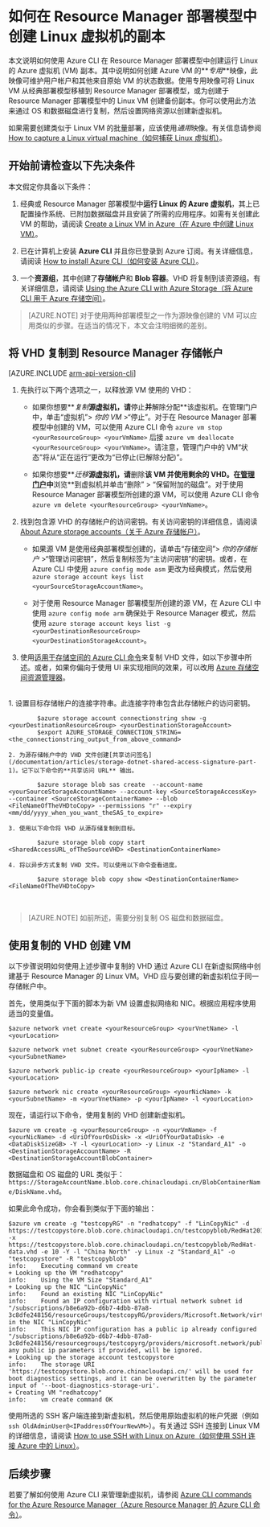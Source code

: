 <!-- ARM: tested -->

<properties
	pageTitle="创建 Linux VM 的副本 | Azure"
	description="了解如何通过创建一个 *专用映像*，在 Resource Manager 部署模型中创建运行 Linux 的 Azure 虚拟机。"
	services="virtual-machines-linux"
	documentationCenter=""
	authors="dsk-2015"
	manager="timlt"
	editor=""
	tags="azure-resource-manager"/>

<tags
	ms.service="virtual-machines-linux"
	ms.date="04/26/2016"
	wacn.date=""/>

# 如何在 Resource Manager 部署模型中创建 Linux 虚拟机的副本



本文说明如何使用 Azure CLI 在 Resource Manager 部署模型中创建运行 Linux 的 Azure 虚拟机 (VM) 副本。其中说明如何创建 Azure VM 的**_专用_**映像，此映像可维护用户帐户和其他来自原始 VM 的状态数据。使用专用映像可将 Linux VM 从经典部署模型移植到 Resource Manager 部署模型，或为创建于 Resource Manager 部署模型中的 Linux VM 创建备份副本。你可以使用此方法来通过 OS 和数据磁盘进行复制，然后设置网络资源以创建新虚拟机。

如果需要创建类似于 Linux VM 的批量部署，应该使用*通用*映像。有关信息请参阅 [How to capture a Linux virtual machine（如何捕获 Linux 虚拟机）](/documentation/articles/virtual-machines-linux-capture-image)。



## 开始前请检查以下先决条件

本文假定你具备以下条件：

1. 经典或 Resource Manager 部署模型中**运行 Linux 的 Azure 虚拟机**，其上已配置操作系统、已附加数据磁盘并且安装了所需的应用程序。如需有关创建此 VM 的帮助，请阅读 [Create a Linux VM in Azure（在 Azure 中创建 Linux VM）](/documentation/articles/virtual-machines-linux-quick-create-cli)。 

1. 已在计算机上安装 **Azure CLI** 并且你已登录到 Azure 订阅。有关详细信息，请阅读 [How to install Azure CLI（如何安装 Azure CLI）](/documentation/articles/xplat-cli-install)。

1. 一个**资源组**，其中创建了**存储帐户**和 **Blob 容器**。VHD 将复制到该资源组。有关详细信息，请阅读 [Using the Azure CLI with Azure Storage（将 Azure CLI 用于 Azure 存储空间）](/documentation/articles/storage-azure-cli)。



> [AZURE.NOTE] 对于使用两种部署模型之一作为源映像创建的 VM 可以应用类似的步骤。在适当的情况下，本文会注明细微的差别。


## 将 VHD 复制到 Resource Manager 存储帐户

[AZURE.INCLUDE [arm-api-version-cli](../includes/arm-api-version-cli.md)]

1. 先执行以下两个选项之一，以释放源 VM 使用的 VHD：

	- 如果你想要**_复制_**源虚拟机，请**停止**并**解除分配**该虚拟机。在管理门户中，单击“虚拟机”> *你的 VM* >“停止”。对于在 Resource Manager 部署模型中创建的 VM，可以使用 Azure CLI 命令 `azure vm stop <yourResourceGroup> <yourVmName>` 后接 `azure vm deallocate <yourResourceGroup> <yourVmName>`。请注意，管理门户中的 VM“状态”将从“正在运行”更改为“已停止(已解除分配)”。
	
	- 如果你想要**_迁移_**源虚拟机，请**删除**该 VM 并使用剩余的 VHD。在[管理门户](https://manage.windowsazure.cn)中**浏览**到虚拟机并单击“删除” > “保留附加的磁盘”。对于使用 Resource Manager 部署模型所创建的源 VM，可以使用 Azure CLI 命令 `azure vm delete <yourResourceGroup> <yourVmName>`。
	
1. 找到包含源 VHD 的存储帐户的访问密钥。有关访问密钥的详细信息，请阅读 [About Azure storage accounts（关于 Azure 存储帐户）](/documentation/articles/storage-create-storage-account)。

	- 如果源 VM 是使用经典部署模型创建的，请单击“存储空间”> *你的存储帐户* >“管理访问密钥”，然后复制标签为“主访问密钥”的密钥。或者，在 Azure CLI 中使用 `azure config mode asm` 更改为经典模式，然后使用 `azure storage account keys list <yourSourceStorageAccountName>`。

	- 对于使用 Resource Manager 部署模型所创建的源 VM，在 Azure CLI 中使用 `azure config mode arm` 确保处于 Resource Manager 模式，然后使用 `azure storage account keys list -g <yourDestinationResourceGroup> <yourDestinationStorageAccount>`。

1. 使用[适用于存储空间的 Azure CLI 命令](/documentation/articles/storage-azure-cli)来复制 VHD 文件，如以下步骤中所述。或者，如果你偏向于使用 UI 来实现相同的效果，可以改用 [Azure 存储空间资源管理器](http://storageexplorer.com/)。
</br>
	1. 设置目标存储帐户的连接字符串。此连接字符串包含此存储帐户的访问密钥。
	
			$azure storage account connectionstring show -g <yourDestinationResourceGroup> <yourDestinationStorageAccount>
			$export AZURE_STORAGE_CONNECTION_STRING=<the_connectionstring_output_from_above_command>
	
	2. 为源存储帐户中的 VHD 文件创建[共享访问签名](/documentation/articles/storage-dotnet-shared-access-signature-part-1)。记下以下命令的**共享访问 URL** 输出。
	
			$azure storage blob sas create  --account-name <yourSourceStorageAccountName> --account-key <SourceStorageAccessKey> --container <SourceStorageContainerName> --blob <FileNameOfTheVHDtoCopy> --permissions "r" --expiry <mm/dd/yyyy_when_you_want_theSAS_to_expire>
	
	3. 使用以下命令将 VHD 从源存储复制到目标。
	
			$azure storage blob copy start <SharedAccessURL_ofTheSourceVHD> <DestinationContainerName>
	
	4. 将以异步方式复制 VHD 文件。可以使用以下命令查看进度。
	
			$azure storage blob copy show <DestinationContainerName> <FileNameOfTheVHDtoCopy>
		
</br>

>[AZURE.NOTE] 如前所述，需要分别复制 OS 磁盘和数据磁盘。


## 使用复制的 VHD 创建 VM

以下步骤说明如何使用上述步骤中复制的 VHD 通过 Azure CLI 在新虚拟网络中创建基于 Resource Manager 的 Linux VM。VHD 应与要创建的新虚拟机位于同一存储帐户中。


首先，使用类似于下面的脚本为新 VM 设置虚拟网络和 NIC。根据应用程序使用适当的变量值。

	$azure network vnet create <yourResourceGroup> <yourVnetName> -l <yourLocation>

	$azure network vnet subnet create <yourResourceGroup> <yourVnetName> <yourSubnetName>

	$azure network public-ip create <yourResourceGroup> <yourIpName> -l <yourLocation>

	$azure network nic create <yourResourceGroup> <yourNicName> -k <yourSubnetName> -m <yourVnetName> -p <yourIpName> -l <yourLocation>


现在，请运行以下命令，使用复制的 VHD 创建新虚拟机。</br>

	$azure vm create -g <yourResourceGroup> -n <yourVmName> -f <yourNicName> -d <UriOfYourOsDisk> -x <UriOfYourDataDisk> -e <DataDiskSizeGB> -Y -l <yourLocation> -y Linux -z "Standard_A1" -o <DestinationStorageAccountName> -R <DestinationStorageAccountBlobContainer>

	
数据磁盘和 OS 磁盘的 URL 类似于：`https://StorageAccountName.blob.core.chinacloudapi.cn/BlobContainerName/DiskName.vhd`。
	
	
如果此命令成功，你会看到类似于下面的输出：

	$azure vm create -g "testcopyRG" -n "redhatcopy" -f "LinCopyNic" -d https://testcopystore.blob.core.chinacloudapi.cn/testcopyblob/RedHat201631816334.vhd -x https://testcopystore.blob.core.chinacloudapi.cn/testcopyblob/RedHat-data.vhd -e 10 -Y -l "China North" -y Linux -z "Standard_A1" -o "testcopystore" -R "testcopyblob"
	info:    Executing command vm create
	+ Looking up the VM "redhatcopy"
	info:    Using the VM Size "Standard_A1"
	+ Looking up the NIC "LinCopyNic"
	info:    Found an existing NIC "LinCopyNic"
	info:    Found an IP configuration with virtual network subnet id "/subscriptions/b8e6a92b-d6b7-4dbb-87a8-3c8dfe248156/resourceGroups/testcopyRG/providers/Microsoft.Network/virtualNetworks/LinCopyVnet/subnets/LinCopySub" in the NIC "LinCopyNic"
	info:    This NIC IP configuration has a public ip already configured "/subscriptions/b8e6a92b-d6b7-4dbb-87a8-3c8dfe248156/resourcegroups/testcopyrg/providers/microsoft.network/publicipaddresses/lincopyip", any public ip parameters if provided, will be ignored.
	+ Looking up the storage account testcopystore
	info:    The storage URI 'https://testcopystore.blob.core.chinacloudapi.cn/' will be used for boot diagnostics settings, and it can be overwritten by the parameter input of '--boot-diagnostics-storage-uri'.
	+ Creating VM "redhatcopy"
	info:    vm create command OK

使用所选的 SSH 客户端连接到新虚拟机，然后使用原始虚拟机的帐户凭据（例如 `ssh OldAdminUser@<IPaddressOfYourNewVM>`）。有关通过 SSH 连接到 Linux VM 的详细信息，请阅读 [How to use SSH with Linux on Azure（如何使用 SSH 连接 Azure 中的 Linux）](/documentation/articles/virtual-machines-linux-ssh-from-linux)。


## 后续步骤

若要了解如何使用 Azure CLI 来管理新虚拟机，请参阅 [Azure CLI commands for the Azure Resource Manager（Azure Resource Manager 的 Azure CLI 命令）](/documentation/articles/azure-cli-arm-commands)。

<!---HONumber=Mooncake_0613_2016-->